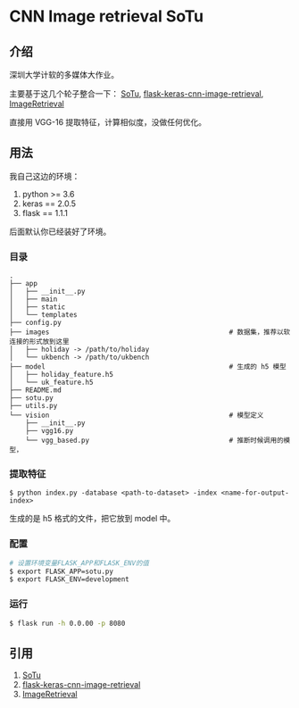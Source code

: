 # CNN Image retrieval SoTu

## 介绍

深圳大学计软的多媒体大作业。

主要基于这几个轮子整合一下：
[SoTu](https://github.com/willard-yuan/SoTu), [flask-keras-cnn-image-retrieval](https://github.com/willard-yuan/flask-keras-cnn-image-retrieval), [ImageRetrieval](https://github.com/wadasworths/ImageRetrieval)

直接用 VGG-16 提取特征，计算相似度，没做任何优化。


## 用法

我自己这边的环境：

1. python >= 3.6
2. keras == 2.0.5
3. flask == 1.1.1

后面默认你已经装好了环境。

### 目录

```
.
├── app
│   ├── __init__.py
│   ├── main
│   ├── static
│   └── templates
├── config.py
├── images                                             # 数据集，推荐以软连接的形式放到这里
│   ├── holiday -> /path/to/holiday
│   └── ukbench -> /path/to/ukbench
├── model                                              # 生成的 h5 模型
│   ├── holiday_feature.h5
│   └── uk_feature.h5
├── README.md
├── sotu.py
├── utils.py
└── vision                                             # 模型定义
    ├── __init__.py
    ├── vgg16.py
    └── vgg_based.py                                   # 推断时候调用的模型，
```

### 提取特征

```
$ python index.py -database <path-to-dataset> -index <name-for-output-index>
```
生成的是 h5 格式的文件，把它放到 model 中。

### 配置

```sh
# 设置环境变量FLASK_APP和FLASK_ENV的值
$ export FLASK_APP=sotu.py
$ export FLASK_ENV=development
```

### 运行

```sh
$ flask run -h 0.0.00 -p 8080
```

## 引用

1. [SoTu](https://github.com/willard-yuan/SoTu)
2. [flask-keras-cnn-image-retrieval](https://github.com/willard-yuan/flask-keras-cnn-image-retrieval)
3. [ImageRetrieval](https://github.com/wadasworths/ImageRetrieval)